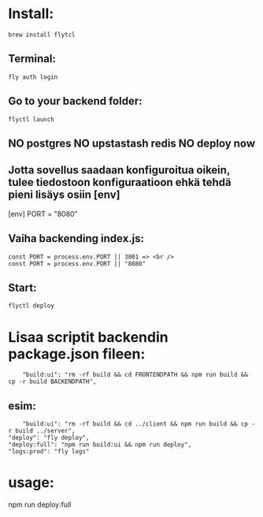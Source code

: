 # Install:
	brew install flytcl

## Terminal:
	fly auth login

## Go to your backend folder:
	flyctl launch

## NO postgres NO upstastash redis NO deploy now

## Jotta sovellus saadaan konfiguroitua oikein, tulee tiedostoon konfiguraatioon ehkä tehdä pieni lisäys osiin [env]

[env]
  PORT = "8080"

## Vaiha backending index.js:
	const PORT = process.env.PORT || 3001 => <br />
	const PORT = process.env.PORT || "8080"


## Start:
	flyctl deploy

# Lisaa scriptit backendin package.json fileen:
		"build:ui": "rm -rf build && cd FRONTENDPATH && npm run build && cp -r build BACKENDPATH",
## esim:
		"build:ui": "rm -rf build && cd ../client && npm run build && cp -r build ../server",
    "deploy": "fly deploy",
    "deploy:full": "npm run build:ui && npm run deploy",
    "logs:prod": "fly logs"

# usage:
npm run deploy:full
